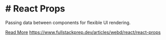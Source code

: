 # # React Props

Passing data between components for flexible UI rendering.

[Read More](https://www.fullstackprep.dev/articles/webd/react/react-props) https://www.fullstackprep.dev/articles/webd/react/react-props